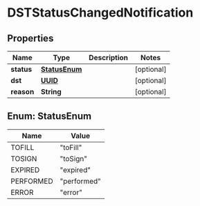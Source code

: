 

# DSTStatusChangedNotification

## Properties

Name | Type | Description | Notes
------------ | ------------- | ------------- | -------------
**status** | [**StatusEnum**](#StatusEnum) |  |  [optional]
**dst** | [**UUID**](UUID.md) |  |  [optional]
**reason** | **String** |  |  [optional]



## Enum: StatusEnum

Name | Value
---- | -----
TOFILL | &quot;toFill&quot;
TOSIGN | &quot;toSign&quot;
EXPIRED | &quot;expired&quot;
PERFORMED | &quot;performed&quot;
ERROR | &quot;error&quot;



